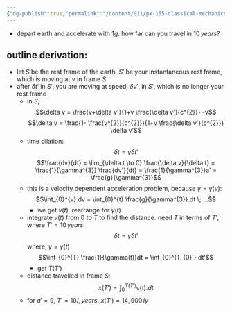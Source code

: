 ```yaml
---
{"dg-publish":true,"permalink":"/content/011/px-155-classical-mechanics-and-special-relativity/special-relativity/px-155-i-relativistic-momentum-mass-and-energy/px-155-i9-how-far-could-you-go/","noteIcon":"1","created":"2025-08-27T13:14:05.286+01:00","updated":"2024-11-26T19:59:40.000+00:00"}
---
```


- depart earth and accelerate with $1g$. how far can you travel in $10 \, years$?
## outline derivation:
- let $S$ be the rest frame of the earth, $S'$ be your instantaneous rest frame, which is moving at $v$ in frame $S$
- after $\delta t'$ in $S'$, you are moving at speed, $\delta v'$, in $S'$, which is no longer your rest frame
	- in $S$,
$$\delta v = \frac{v+\delta v'}{1+v  \frac{\delta v'}{c^{2}}} -v$$
	$$\delta v = \frac{1- \frac{v^{2}}{c^{2}}}{1+v  \frac{\delta v'}{c^{2}}} \delta v'$$
	- time dilation:
$$\delta t = \gamma \delta t'$$
	$$\frac{dv}{dt} = \lim_{\delta t \to 0}  \frac{\delta v}{\delta t} = \frac{1}{\gamma^{3}} \frac{dv'}{dt} = \frac{1}{\gamma^{3}}a' = \frac{g}{\gamma^{3}}$$
	- this is a velocity dependent acceleration problem, because $\gamma=\gamma(v)$:
$$\int_{0}^{v} dv = \int_{0}^{t} \frac{g}{\gamma^{3}}.dt \; ...$$
		- we get $v(t)$. rearrange for $\gamma(t)$
	- integrate $v(t)$ from $0$ to $T$ to find the distance. need $T$ in terms of $T'$, where $T'=10 \, years$:
$$\delta t = \gamma\delta t'$$
			where, $\gamma=\gamma(t)$
	$$\int_{0}^{T} \frac{1}{\gamma(t)}dt = \int_{0}^{T_{0}'} dt'$$
		- get $T(T')$
	- distance travelled in frame $S$:
$$x(T') = \int_{0}^{T(T')} v(t).dt$$
	- for $a'=9$, $T'=10/,years$, $x(T') = 14,900 \,ly$
